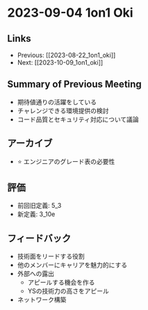 # 2023-09-04 1on1 Oki

## Links

- Previous: [[2023-08-22_1on1_oki]]
- Next: [[2023-10-09_1on1_oki]]

## Summary of Previous Meeting
- 期待値通りの活躍をしている
- チャレンジできる環境提供の検討
- コード品質とセキュリティ対応について議論

## アーカイブ
- ⭐ エンジニアのグレード表の必要性

## 評価
- 前回旧定義: 5_3
- 新定義: 3_10e

## フィードバック
- 技術面をリードする役割
- 他のメンバーにキャリアを魅力的にする
- 外部への露出
  - アピールする機会を作る
  - YSの技術力の高さをアピール
- ネットワーク構築